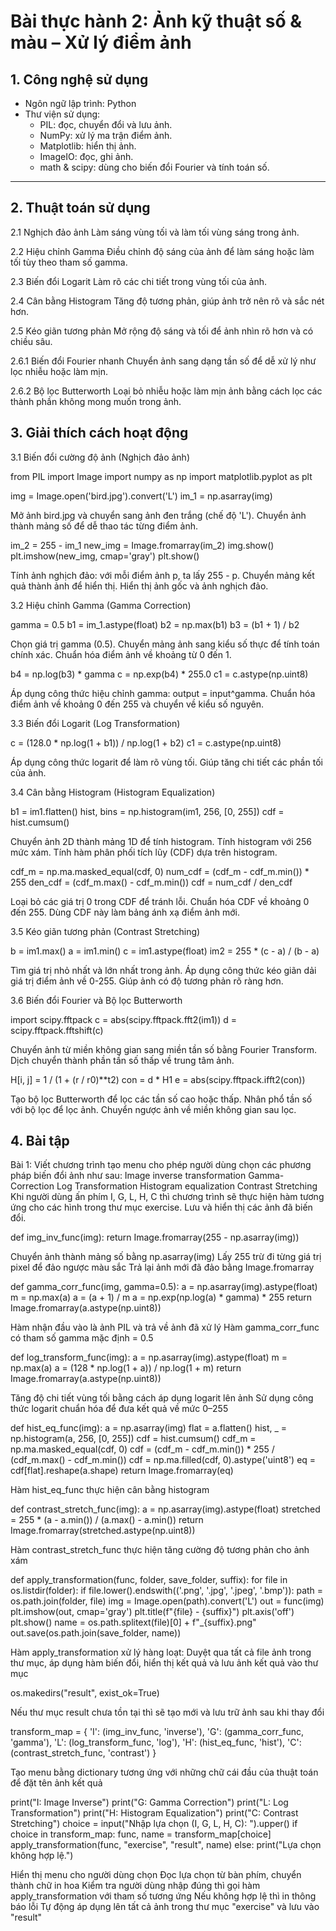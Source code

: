 
# Bài thực hành 2: Ảnh kỹ thuật số & màu – Xử lý điểm ảnh


## 1. Công nghệ sử dụng

- Ngôn ngữ lập trình: Python 
- Thư viện sử dụng:
  - PIL: đọc, chuyển đổi và lưu ảnh.
  - NumPy: xử lý ma trận điểm ảnh.
  - Matplotlib: hiển thị ảnh.
  - ImageIO: đọc, ghi ảnh.
  - math & scipy: dùng cho biến đổi Fourier và tính toán số.

---

## 2. Thuật toán sử dụng

2.1 Nghịch đảo ảnh
Làm sáng vùng tối và làm tối vùng sáng trong ảnh.

2.2 Hiệu chỉnh Gamma
Điều chỉnh độ sáng của ảnh để làm sáng hoặc làm tối tùy theo tham số gamma.

2.3 Biến đổi Logarit
Làm rõ các chi tiết trong vùng tối của ảnh.

2.4 Cân bằng Histogram
Tăng độ tương phản, giúp ảnh trở nên rõ và sắc nét hơn.

2.5 Kéo giãn tương phản
Mở rộng độ sáng và tối để ảnh nhìn rõ hơn và có chiều sâu.

2.6.1 Biến đổi Fourier nhanh
Chuyển ảnh sang dạng tần số để dễ xử lý như lọc nhiễu hoặc làm mịn.

2.6.2 Bộ lọc Butterworth
Loại bỏ nhiễu hoặc làm mịn ảnh bằng cách lọc các thành phần không mong muốn trong ảnh.

## 3. Giải thích cách hoạt động

3.1 Biến đổi cường độ ảnh (Nghịch đảo ảnh)

from PIL import Image
import numpy as np
import matplotlib.pyplot as plt

img = Image.open('bird.jpg').convert('L')
im_1 = np.asarray(img)

Mở ảnh bird.jpg và chuyển sang ảnh đen trắng (chế độ 'L').
Chuyển ảnh thành mảng số để dễ thao tác từng điểm ảnh.

im_2 = 255 - im_1
new_img = Image.fromarray(im_2)
img.show()
plt.imshow(new_img, cmap='gray')
plt.show()

Tính ảnh nghịch đảo: với mỗi điểm ảnh p, ta lấy 255 - p.
Chuyển mảng kết quả thành ảnh để hiển thị.
Hiển thị ảnh gốc và ảnh nghịch đảo.

3.2 Hiệu chỉnh Gamma (Gamma Correction)

gamma = 0.5
b1 = im_1.astype(float)
b2 = np.max(b1)
b3 = (b1 + 1) / b2

Chọn giá trị gamma (0.5).
Chuyển mảng ảnh sang kiểu số thực để tính toán chính xác.
Chuẩn hóa điểm ảnh về khoảng từ 0 đến 1.

b4 = np.log(b3) * gamma
c = np.exp(b4) * 255.0
c1 = c.astype(np.uint8)

Áp dụng công thức hiệu chỉnh gamma: output = input^gamma.
Chuẩn hóa điểm ảnh về khoảng 0 đến 255 và chuyển về kiểu số nguyên.

3.3 Biến đổi Logarit (Log Transformation)

c = (128.0 * np.log(1 + b1)) / np.log(1 + b2)
c1 = c.astype(np.uint8)

Áp dụng công thức logarit để làm rõ vùng tối.
Giúp tăng chi tiết các phần tối của ảnh.

3.4 Cân bằng Histogram (Histogram Equalization)

b1 = im1.flatten()
hist, bins = np.histogram(im1, 256, [0, 255])
cdf = hist.cumsum()

Chuyển ảnh 2D thành mảng 1D để tính histogram.
Tính histogram với 256 mức xám.
Tính hàm phân phối tích lũy (CDF) dựa trên histogram.

cdf_m = np.ma.masked_equal(cdf, 0)
num_cdf = (cdf_m - cdf_m.min()) * 255
den_cdf = (cdf_m.max() - cdf_m.min())
cdf = num_cdf / den_cdf

Loại bỏ các giá trị 0 trong CDF để tránh lỗi.
Chuẩn hóa CDF về khoảng 0 đến 255.
Dùng CDF này làm bảng ánh xạ điểm ảnh mới.

3.5 Kéo giãn tương phản (Contrast Stretching)

b = im1.max()
a = im1.min()
c = im1.astype(float)
im2 = 255 * (c - a) / (b - a)

Tìm giá trị nhỏ nhất và lớn nhất trong ảnh.
Áp dụng công thức kéo giãn dải giá trị điểm ảnh về 0-255.
Giúp ảnh có độ tương phản rõ ràng hơn.

3.6 Biến đổi Fourier và Bộ lọc Butterworth

import scipy.fftpack
c = abs(scipy.fftpack.fft2(im1))
d = scipy.fftpack.fftshift(c)

Chuyển ảnh từ miền không gian sang miền tần số bằng Fourier Transform.
Dịch chuyển thành phần tần số thấp về trung tâm ảnh.

H[i, j] = 1 / (1 + (r / r0)**t2)
con = d * H1
e = abs(scipy.fftpack.ifft2(con))

Tạo bộ lọc Butterworth để lọc các tần số cao hoặc thấp.
Nhân phổ tần số với bộ lọc để lọc ảnh.
Chuyển ngược ảnh về miền không gian sau lọc.
## 4. Bài tập

Bài 1: Viết chương trình tạo menu cho phép người dùng chọn các phương pháp biến đổi ảnh như sau:
Image inverse transformation
Gamma-Correction
Log Transformation
Histogram equalization
Contrast Stretching
Khi người dùng ấn phím I, G, L, H, C thì chương trình sẽ thực hiện hàm tương ứng cho các hình trong thư mục exercise. Lưu và hiển thị các ảnh đã biến đổi.

def img_inv_func(img):
    return Image.fromarray(255 - np.asarray(img))

Chuyển ảnh thành mảng số bằng np.asarray(img)
Lấy 255 trừ đi từng giá trị pixel để đảo ngược màu sắc
Trả lại ảnh mới đã đảo bằng Image.fromarray

def gamma_corr_func(img, gamma=0.5):
    a = np.asarray(img).astype(float)
    m = np.max(a)
    a = (a + 1) / m
    a = np.exp(np.log(a) * gamma) * 255
    return Image.fromarray(a.astype(np.uint8))

Hàm nhận đầu vào là ảnh PIL và trả về ảnh đã xử lý
Hàm gamma_corr_func có tham số gamma mặc định = 0.5


def log_transform_func(img):
    a = np.asarray(img).astype(float)
    m = np.max(a)
    a = (128 * np.log(1 + a)) / np.log(1 + m)
    return Image.fromarray(a.astype(np.uint8))

Tăng độ chi tiết vùng tối bằng cách áp dụng logarit lên ảnh
Sử dụng công thức logarit chuẩn hóa để đưa kết quả về mức 0–255


def hist_eq_func(img):
    a = np.asarray(img)
    flat = a.flatten()
    hist, _ = np.histogram(a, 256, [0, 255])
    cdf = hist.cumsum()
    cdf_m = np.ma.masked_equal(cdf, 0)
    cdf = (cdf_m - cdf_m.min()) * 255 / (cdf_m.max() - cdf_m.min())
    cdf = np.ma.filled(cdf, 0).astype('uint8')
    eq = cdf[flat].reshape(a.shape)
    return Image.fromarray(eq)

Hàm hist_eq_func thực hiện cân bằng histogram


def contrast_stretch_func(img):
    a = np.asarray(img).astype(float)
    stretched = 255 * (a - a.min()) / (a.max() - a.min())
    return Image.fromarray(stretched.astype(np.uint8))

Hàm contrast_stretch_func thực hiện tăng cường độ tương phản cho ảnh xám


def apply_transformation(func, folder, save_folder, suffix):
    for file in os.listdir(folder):
        if file.lower().endswith(('.png', '.jpg', '.jpeg', '.bmp')):
            path = os.path.join(folder, file)
            img = Image.open(path).convert('L')
            out = func(img)
            plt.imshow(out, cmap='gray')
            plt.title(f"{file} - {suffix}")
            plt.axis('off')
            plt.show()
            name = os.path.splitext(file)[0] + f"_{suffix}.png"
            out.save(os.path.join(save_folder, name))

Hàm apply_transformation xử lý hàng loạt: Duyệt qua tất cả file ảnh trong thư mục, áp dụng hàm biến đổi, hiển thị kết quả và lưu ảnh kết quả vào thư mục

os.makedirs("result", exist_ok=True)

Nếu thư mục result chưa tồn tại thì sẽ tạo mới và lưu trữ ảnh sau khi thay đổi


transform_map = {
    'I': (img_inv_func, 'inverse'),
    'G': (gamma_corr_func, 'gamma'),
    'L': (log_transform_func, 'log'),
    'H': (hist_eq_func, 'hist'),
    'C': (contrast_stretch_func, 'contrast')
}

Tạo menu bằng dictionary tương ứng với những chữ cái đầu của thuật toán để đặt tên ảnh kết quả


print("I: Image Inverse")
print("G: Gamma Correction")
print("L: Log Transformation")
print("H: Histogram Equalization")
print("C: Contrast Stretching")
choice = input("Nhập lựa chọn (I, G, L, H, C): ").upper()
if choice in transform_map:
    func, name = transform_map[choice]
    apply_transformation(func, "exercise", "result", name)
else:
    print("Lựa chọn không hợp lệ.")

Hiển thị menu cho người dùng chọn
Đọc lựa chọn từ bàn phím, chuyển thành chữ in hoa
Kiểm tra người dùng nhập đúng thì gọi hàm apply_transformation với tham số tương ứng
Nếu không hợp lệ thì in thông báo lỗi
Tự động áp dụng lên tất cả ảnh trong thư mục "exercise" và lưu vào "result"